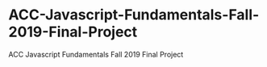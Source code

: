 # ACC-Javascript-Fundamentals-Fall-2019-Final-Project
ACC Javascript Fundamentals Fall 2019 Final Project
